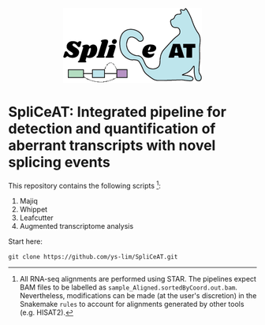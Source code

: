<p align="center">
  <img src="images/Logo.png">
</p>

# SpliCeAT: Integrated pipeline for detection and quantification of aberrant transcripts with novel splicing events

This repository contains the following scripts [^1]:
1. Majiq
2. Whippet
3. Leafcutter
4. Augmented transcriptome analysis

Start here: 
```
git clone https://github.com/ys-lim/SpliCeAT.git
```

[^1]: All RNA-seq alignments are performed using STAR. The pipelines expect BAM files to be labelled as `sample_Aligned.sortedByCoord.out.bam`. Nevertheless, modifications can be made (at the user's discretion) in the Snakemake `rules` to account for alignments generated by other tools (e.g. HISAT2). 
